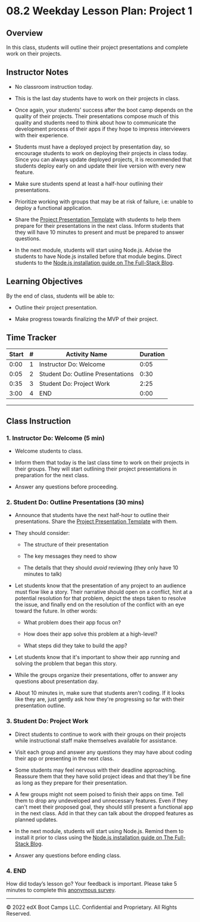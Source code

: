 # 08.2 Weekday Lesson Plan: Project 1

## Overview

In this class, students will outline their project presentations and complete work on their projects.

## Instructor Notes

* No classroom instruction today.

* This is the last day students have to work on their projects in class. 

* Once again, your students' success after the boot camp depends on the quality of their projects. Their presentations compose much of this quality and students need to think about how to communicate the development process of their apps if they hope to impress interviewers with their experience.

* Students must have a deployed project by presentation day, so encourage students to work on deploying their projects in class today. Since you can always update deployed projects, it is recommended that students deploy early on and update their live version with every new feature.

* Make sure students spend at least a half-hour outlining their presentations.

* Prioritize working with groups that may be at risk of failure, i.e: unable to deploy a functional application. 

* Share the [Project Presentation Template](https://docs.google.com/presentation/d/10QaO9KH8HtUXj__81ve0SZcpO5DbMbqqQr4iPpbwKks/edit?usp=sharing) with students to help them prepare for their presentations in the next class. Inform students that they will have 10 minutes to present and must be prepared to answer questions.

* In the next module, students will start using Node.js. Advise the students to have Node.js installed before that module begins. Direct students to the [Node.js installation guide on The Full-Stack Blog](https://coding-boot-camp.github.io/full-stack/nodejs/how-to-install-nodejs).

## Learning Objectives

By the end of class, students will be able to:

* Outline their project presentation.

* Make progress towards finalizing the MVP of their project.

## Time Tracker

| Start | #   | Activity Name                                | Duration |
| ----- | --- | -------------------------------------------- | -------- |
| 0:00  | 1   | Instructor Do: Welcome                       | 0:05     |
| 0:05  | 2   | Student Do: Outline Presentations            | 0:30     |
| 0:35  | 3   | Student Do: Project Work                     | 2:25     |
| 3:00  | 4   | END                                          | 0:00     |

---

## Class Instruction

### 1. Instructor Do: Welcome (5 min)

* Welcome students to class.

* Inform them that today is the last class time to work on their projects in their groups. They will start outlining their project presentations in preparation for the next class.

* Answer any questions before proceeding.

### 2. Student Do: Outline Presentations (30 mins)

* Announce that students have the next half-hour to outline their presentations. Share the [Project Presentation Template](https://docs.google.com/presentation/d/10QaO9KH8HtUXj__81ve0SZcpO5DbMbqqQr4iPpbwKks/edit?usp=sharing) with them.

* They should consider:

  * The structure of their presentation

  * The key messages they need to show 

  * The details that they should _avoid_ reviewing (they only have 10 minutes to talk)

* Let students know that the presentation of any project to an audience must flow like a story. Their narrative should open on a conflict, hint at a potential resolution for that problem, depict the steps taken to resolve the issue, and finally end on the resolution of the conflict with an eye toward the future. In other words:

  * What problem does their app focus on?

  * How does their app solve this problem at a high-level?

  * What steps did they take to build the app?

* Let students know that it's important to show their app running and solving the problem that began this story.

* While the groups organize their presentations, offer to answer any questions about presentation day.

* About 10 minutes in, make sure that students aren't coding. If it looks like they are, just gently ask how they're progressing so far with their presentation outline.

### 3. Student Do: Project Work

* Direct students to continue to work with their groups on their projects while instructional staff make themselves available for assistance.

* Visit each group and answer any questions they may have about coding their app or presenting in the next class.

* Some students may feel nervous with their deadline approaching. Reassure them that they have solid project ideas and that they'll be fine as long as they prepare for their presentation.

* A few groups might not seem poised to finish their apps on time. Tell them to drop any undeveloped and unnecessary features. Even if they can't meet their proposed goal, they should still present a functional app in the next class. Add in that they can talk about the dropped features as planned updates.

* In the next module, students will start using Node.js. Remind them to install it prior to class using the [Node.js installation guide on The Full-Stack Blog](https://coding-boot-camp.github.io/full-stack/nodejs/how-to-install-nodejs).

* Answer any questions before ending class.

### 4. END

How did today’s lesson go? Your feedback is important. Please take 5 minutes to complete this [anonymous survey](https://forms.gle/RfcVyXiMmZQut6aJ6).

---
© 2022 edX Boot Camps LLC. Confidential and Proprietary. All Rights Reserved.
